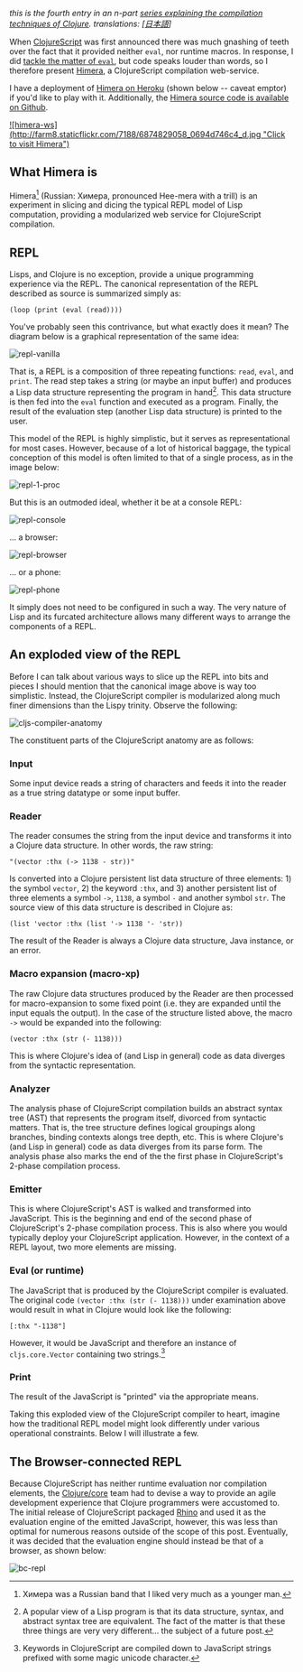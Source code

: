 *this is the fourth entry in an n-part [series explaining the compilation techniques of Clojure](http://blog.fogus.me/tag/clj-compilation). translations: [[日本語](http://ykomatsu.akaumigame.org/compiling-clojure-to-javascript-pt-3-the-himera-model-ja.html)]*

When [ClojureScript](http://github.com/clojure/clojurescript) was first announced there was much gnashing of teeth over the fact that it provided neither `eval`, nor runtime macros. In response, I did [tackle the matter of `eval`](http://blog.fogus.me/2011/07/29/compiling-clojure-to-javascript-pt-2-why-no-eval/), but code speaks louder than words, so I therefore present [Himera](http://github.com/fogus/himera), a ClojureScript compilation web-service.

I have a deployment of [Himera on Heroku](http://himera.herokuapp.com/index.html)  (shown below -- caveat emptor) if you'd like to play with it. Additionally, the [Himera source code is available on Github](http://github.com/fogus/himera).

<a href="http://himera.herokuapp.com/index.html">
![himera-ws](http://farm8.staticflickr.com/7188/6874829058_0694d746c4_d.jpg "Click to visit Himera")
</a>

## What Himera is

Himera[^band] (Russian: Химера, pronounced Hee-mera with a trill) is an experiment in slicing and dicing the typical REPL model of Lisp computation, providing a modularized web service for ClojureScript compilation.

[^band]: Химера was a Russian band that I liked very much as a younger man.

## REPL

Lisps, and Clojure is no exception, provide a unique programming experience via the REPL. The canonical representation of the REPL described as source is summarized simply as:

    (loop (print (eval (read))))

You've probably seen this contrivance, but what exactly does it mean?  The diagram below is a graphical representation of the same idea:

![repl-vanilla](http://farm8.staticflickr.com/7272/6872246852_6e1f3775b8_n_d.jpg "REPL 10000ft")

That is, a REPL is a composition of three repeating functions: `read`, `eval`, and `print`.  The read step takes a string (or maybe an input buffer) and produces a Lisp data structure representing the program in hand[^ast-not].  This data structure is then fed into the `eval` function and executed as a program.  Finally, the result of the evaluation step (another Lisp data structure) is printed to the user. 

[^ast-not]: A popular view of a Lisp program is that its data structure, syntax, and abstract syntax tree are equivalent.  The fact of the matter is that these three things are very very different... the subject of a future post.

This model of the REPL is highly simplistic, but it serves as representational for most cases. However, because of a lot of historical baggage, the typical conception of this model is often limited to that of a single process, as in the image below:

![repl-1-proc](http://farm8.staticflickr.com/7271/7018375589_3394d31528_n_d.jpg "The REPL as single process")

But this is an outmoded ideal, whether it be at a console REPL:

![repl-console](http://farm8.staticflickr.com/7250/6872327792_04a2833c9d_n_d.jpg "REPL in da console")

... a browser:

![repl-browser](http://farm8.staticflickr.com/7109/6872327840_f047cfa2a9_n_d.jpg "REPL in da browser")

... or a phone:

![repl-phone](http://farm8.staticflickr.com/7272/6872328064_9d19f52a10_n_d.jpg "REPL in da iPhone")

It simply does not need to be configured in such a way.  The very nature of Lisp and its furcated architecture allows many different ways to arrange the components of a REPL.

## An exploded view of the REPL

Before I can talk about various ways to slice up the REPL into bits and pieces I should mention that the canonical image above is way too simplistic. Instead, the ClojureScript compiler is modularized along much finer dimensions than the Lispy trinity.  Observe the following:

![cljs-compiler-anatomy](http://farm8.staticflickr.com/7280/7018455969_e35f4bfffc_z_d.jpg "ClojureScript's compiler anatomy")

The constituent parts of the ClojureScript anatomy are as follows:

### Input

Some input device reads a string of characters and feeds it into the reader as a true string datatype or some input buffer.

### Reader

The reader consumes the string from the input device and transforms it into a Clojure data structure. In other words, the raw string:

    "(vector :thx (-> 1138 - str))"

Is converted into a Clojure persistent list data structure of three elements: 1) the symbol `vector`, 2) the keyword `:thx`, and 3) another persistent list of three elements a symbol `->`, `1138`, a symbol `-` and another symbol `str`.  The source view of this data structure is described in Clojure as:

    (list 'vector :thx (list '-> 1138 '- 'str))

The result of the Reader is always a Clojure data structure, Java instance, or an error.

### Macro expansion (macro-xp)

The raw Clojure data structures produced by the Reader are then processed for macro-expansion to some fixed point (i.e. they are expanded until the input equals the output). In the case of the structure listed above, the macro `->` would be expanded into the following:

    (vector :thx (str (- 1138)))

This is where Clojure's idea of (and Lisp in general) code as data diverges from the syntactic representation.

### Analyzer

The analysis phase of ClojureScript compilation builds an abstract syntax tree (AST) that represents the program itself, divorced from syntactic matters.  That is, the tree structure defines logical groupings along branches, binding contexts alongs tree depth, etc.  This is where Clojure's (and Lisp in general) code as data diverges from its parse form. The analysis phase also marks the end of the the first phase in ClojureScript's 2-phase compilation process.

### Emitter

This is where ClojureScript's AST is walked and transformed into JavaScript. This is the beginning and end of the second phase of ClojureScript's 2-phase compilation process.  This is also where you would typically deploy your ClojureScript application. However, in the context of a REPL layout, two more elements are missing.

### Eval (or runtime)

The JavaScript that is produced by the ClojureScript compiler is evaluated.  The original code `(vector :thx (str (- 1138)))` under examination above would result in what in Clojure would look like the following:

    [:thx "-1138"]

However, it would be JavaScript and therefore an instance of `cljs.core.Vector` containing two strings.[^kw-str]

[^kw-str]: Keywords in ClojureScript are compiled down to JavaScript strings prefixed with some magic unicode character.

### Print

The result of the JavaScript is "printed" via the appropriate means.

Taking this exploded view of the ClojureScript compiler to heart, imagine how the traditional REPL model might look differently under various operational constraints.  Below I will illustrate a few.

## The Browser-connected REPL

Because ClojureScript has neither runtime evaluation nor compilation elements, the [Clojure/core](http://clojure.com) team had to devise a way to provide an agile development experience that Clojure programmers were accustomed to. The initial release of ClojureScript packaged [Rhino](http://www.mozilla.org/rhino/) and used it as the evaluation engine of the emitted JavaScript, however, this was less than optimal for numerous reasons outside of the scope of this post. Eventually, it was decided that the evaluation engine should instead be that of a browser, as shown below:

![bc-repl](http://farm8.staticflickr.com/7051/6873346498_f822daa961_d.jpg "Browser-connected REPL")

